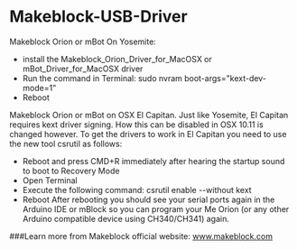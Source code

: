 Makeblock-USB-Driver
====================
 Makeblock Orion or mBot On Yosemite:
 * install the Makeblock_Orion_Driver_for_MacOSX or mBot_Driver_for_MacOSX driver
 * Run the command in Terminal:
 sudo nvram boot-args="kext-dev-mode=1"
 * Reboot

Makeblock Orion or mBot on OSX El Capitan. Just like Yosemite, El Capitan requires kext driver signing. How this can be disabled in OSX 10.11 is changed however.
To get the drivers to work in El Capitan you need to use the new tool csrutil as follows:
 * Reboot and press CMD+R immediately after hearing the startup sound to boot to Recovery Mode
 * Open Terminal
 * Execute the following command: csrutil enable --without kext
 * Reboot
After rebooting you should see your serial ports again in the Arduino IDE or mBlock so you can program your Me Orion (or any other Arduino compatible device using CH340/CH341) again.

###Learn more from Makeblock official website: www.makeblock.com

